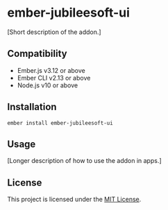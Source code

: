 ember-jubileesoft-ui
==============================================================================

[Short description of the addon.]


Compatibility
------------------------------------------------------------------------------

* Ember.js v3.12 or above
* Ember CLI v2.13 or above
* Node.js v10 or above


Installation
------------------------------------------------------------------------------

```
ember install ember-jubileesoft-ui
```


Usage
------------------------------------------------------------------------------

[Longer description of how to use the addon in apps.]


License
------------------------------------------------------------------------------

This project is licensed under the [MIT License](LICENSE.md).
